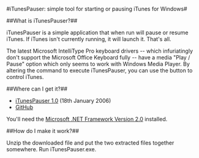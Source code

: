 #iTunesPauser: simple tool for starting or pausing iTunes for Windows#

##What is iTunesPauser?##

iTunesPauser is a simple application that when run will pause or resume iTunes. If iTunes isn't currently running, it will launch it. That's all.

The latest Microsoft IntelliType Pro keyboard drivers -- which infuriatingly don't support the Microsoft Office Keyboard fully -- have a media "Play / Pause" option which only seems to work with Windows Media Player. By altering the command to execute iTunesPauser, you can use the button to control iTunes.

##Where can I get it?##

 * [iTunesPauser 1.0](http://www.reincubate.com/res/labs/iTunesPauser.zip) (18th January 2006)
 * [GitHub](https://github.com/afit/iTunesPauser)
 
You'll need the [Microsoft .NET Framework Version 2.0](http://www.microsoft.com/downloads/details.aspx?FamilyID=0856eacb-4362-4b0d-8edd-aab15c5e04f5&displaylang=en) installed.

##How do I make it work?##

Unzip the downloaded file and put the two extracted files together somewhere. Run iTunesPauser.exe.
